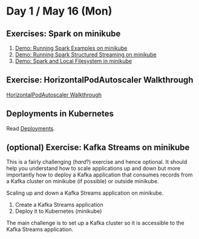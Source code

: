 # Day 1 / May 16 (Mon)

## Exercises: Spark on minikube

1. [Demo: Running Spark Examples on minikube](https://jaceklaskowski.github.io/spark-kubernetes-book/demo/running-spark-examples-on-minikube/)
1. [Demo: Running Spark Structured Streaming on minikube](https://jaceklaskowski.github.io/spark-kubernetes-book/demo/running-spark-structured-streaming-on-minikube/)
1. [Demo: Spark and Local Filesystem in minikube](https://jaceklaskowski.github.io/spark-kubernetes-book/demo/spark-and-local-filesystem-in-minikube/)

## Exercise: HorizontalPodAutoscaler Walkthrough

[HorizontalPodAutoscaler Walkthrough](https://kubernetes.io/docs/tasks/run-application/horizontal-pod-autoscale-walkthrough/)

## Deployments in Kubernetes

Read [Deployments](https://kubernetes.io/docs/concepts/workloads/controllers/deployment/).

## (optional) Exercise: Kafka Streams on minikube

This is a fairly challenging (_hard_?) exercise and hence optional. It should help you understand how to scale applications up and down but more importantly how to deploy a Kafka application that consumes records from a Kafka cluster on minikube (if possible) or outside minikube.

Scaling up and down a Kafka Streams application on minikube.

1. Create a Kafka Streams application
2. Deploy it to Kubernetes (minikube)

The main challenge is to set up a Kafka cluster so it is accessible to the Kafka Streams application.

